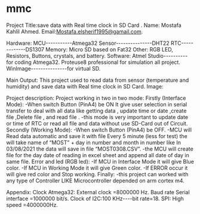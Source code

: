 # mmc

 
Project Title:save data with Real time clock in SD Card .
Name: Mostafa Kahlil Ahmed.
Email:Mostafa.elsherif1995@gamail.com.


Hardware:
MCU-----------Atmega32         Sensor---------------DHT22
RTC-------------DS1307       Memory: Micro SD based on Fat32
Other: RGB LED, Resistors, Buttons, crystals, and battery.
Software:
Atmel Studio----------for coding Atmega32.
Proteuse8 professional for simulation all project.
WinImage---------------for virtual SD.

Main Output:
This project used to read data from sensor (temperature and humidity) and save data with Real time clock in SD Card.
 Image:
 
Project description:
Project working in two in two mode:
Firstly (Interface Mode):
-When switch Button (PinA4) be ON 
It give user selection in serial transfer to deal with all data like getting data , update time or date ,create file ,Delete file , and read file .
-this mode is very important to update date or time of RTC or read all file and data without use SD-Card out of Circuit. 
Secondly (Working Mode):
-When switch Button (PinA4) be OFF.
-MCU will Read data automatic and save it with file 
Every 5 minute (less for test) the will take name of “MOST” + day in number and month in number like 
In 03/08/2021 the data will save in file “MOST0308.CSV”.
-the MCU will create file for the day date of reading in excel sheet and append all date of day in same file.
Error and led (RGB led):
-If MCU in Interface Mode it will give Blue color.
-If MCU in Working Mode it will give Green color.
-If ERROR occur it will give red color and Stop working.
Finally:
-this project can worked with any type of Controller LIKE Microcontroller depended on arm cortex m4.






Appendix:
Clock Atmega32: External clock =8000000 Hz.
Baud rate Serial interface =1000000 bit/s.
Clock of I2C:100 KHz----bit rate=18.
SPI: High speed =4000000Hz.











